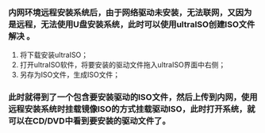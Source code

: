 
### 内网环境远程安装系统后，由于网络驱动未安装，无法联网，又因为是远程，无法使用U盘安装系统，此时可以使用ultraISO创建ISO文件解决 。

1. 将下载安装ultraISO；
2. 打开ultraISO软件，将要安装的驱动文件拖入ultraISO界面中右侧；
3. 另存为ISO文件，生成ISO文件；

### 此时就得到了一个包含要安装驱动的ISO文件，然后上传到内网，使用远程安装系统时挂载镜像ISO的方式挂载驱动ISO，此时打开系统，就可以在CD/DVD中看到要安装的驱动文件了。